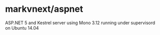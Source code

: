# markvnext/aspnet
ASP.NET 5 and Kestrel server using Mono 3.12 running under supervisord on Ubuntu 14.04
